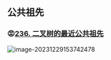## 公共祖先

### 😡[236. 二叉树的最近公共祖先](https://leetcode.cn/problems/lowest-common-ancestor-of-a-binary-tree/)

![image-20231229153742478](https://erick-typora-image.oss-cn-shanghai.aliyuncs.com/img/image-20231229153742478.png)

